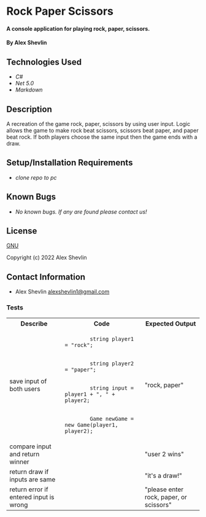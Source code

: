 # Rock Paper Scissors

#### A console application for playing rock, paper, scissors.

#### By Alex Shevlin

## Technologies Used

* _C#_
* _Net 5.0_
* _Markdown_

## Description

A recreation of the game rock, paper, scissors by using user input. Logic allows the game to make rock beat scissors, scissors beat paper, and paper beat rock. If both players choose the same input then the game ends with a draw.

## Setup/Installation Requirements

* _clone repo to pc_

## Known Bugs

* _No known bugs. If any are found please contact us!_

## License

[GNU](/LICENSE-GNU)

Copyright (c) 2022 Alex Shevlin

## Contact Information

* Alex Shevlin <alexshevlin1@gmail.com>

### **Tests**

<table>
  <tr>
    <th>Describe</th>
    <th>Code</th>
    <th>Expected Output</th>
  </tr>
  <tr>
    <td>save input of both users</td>
    <td>
      <code lang="C#"> 
        string player1 = "rock";
        <br>
        string player2 = "paper";
        <br>
        string input = player1 + ", " + player2;
        <br>
        Game newGame = new Game(player1, player2);
      </code>
    </td>
    <td>
    "rock, paper"
    </td>
  </tr>
  <tr>
    <td>compare input and return winner</td>
    <td>
      <code>
      </code>
    </td>
    <td>"user 2 wins"</td>
  </tr>
    <tr>
    <td>return draw if inputs are same</td>
    <td>
      <code>
      </code>
    </td>
    <td>"it's a draw!"</td>
  </tr>
    </tr>
    <tr>
    <td>return error if entered input is wrong</td>
    <td>
      <code>
      </code>
    </td>
    <td>"please enter rock, paper, or scissors"</td>
  </tr>


